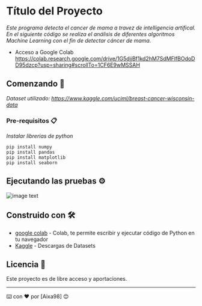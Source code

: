 # Título del Proyecto

_Este programa detecta el cancer de mama a travez de intelligencia artifical._
_En el siguiente código se realiza el análisis de diferentes algoritmos Machine Learning con el fin de detectar cáncer de mama._

- Acceso a Google Colab
  https://colab.research.google.com/drive/1G5djjBf1kd2hM7SdMFlfBOdoDD95dzcp?usp=sharing#scrollTo=1CF6E9wMSSAH

## Comenzando 🚀

_Dataset utilizado: https://www.kaggle.com/uciml/breast-cancer-wisconsin-data_

### Pre-requisitos 📋

_Instalar librerias de python_

```
pip install numpy
pip install pandas
pip install matplotlib
pip install seaborn
```

## Ejecutando las pruebas ⚙️

![image text](...)

## Construido con 🛠️

- [google colab](https://colab.research.google.com/) - Colab, te permite escribir y ejecutar código de Python en tu navegador
- [Kaggle](https://www.kaggle.com/) - Descargas de Datasets

## Licencia 📄

Este proyecto es de libre acceso y aportaciones.

---

⌨️ con ❤️ por [Aixa98] 😊

```

```
